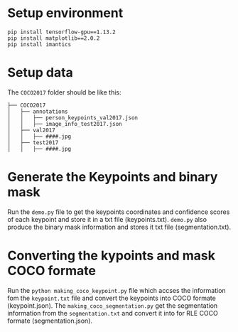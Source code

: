 # Setup environment
```
pip install tensorflow-gpu==1.13.2
pip install matplotlib==2.0.2
pip install imantics

```

# Setup data

The `COCO2017` folder should be like this:
``` 
├── COCO2017
│   ├── annotations  
│   │   ├── person_keypoints_val2017.json 
│   │   ├── image_info_test2017.json 
│   ├── val2017  
│   │   ├── ####.jpg  
│   ├── test2017  
│   │   ├── ####.jpg  

```

# Generate the Keypoints and binary mask

Run the `demo.py` file to get the keypoints coordinates and confidence scores of each keypoint and store it in a txt file (keypoints.txt). `demo.py` also produce the binary mask information and stores it txt file (segmentation.txt).   

# Converting the kypoints and mask COCO formate

Run the `python making_coco_keypoint.py` file which accses the information fom the `keypoint.txt` file and convert the keypoints into COCO formate (keypoint.json). The `making_coco_segmentation.py` get the segmentation information from the `segmentation.txt` and convert it into for RLE COCO formate (segmentation.json). 
